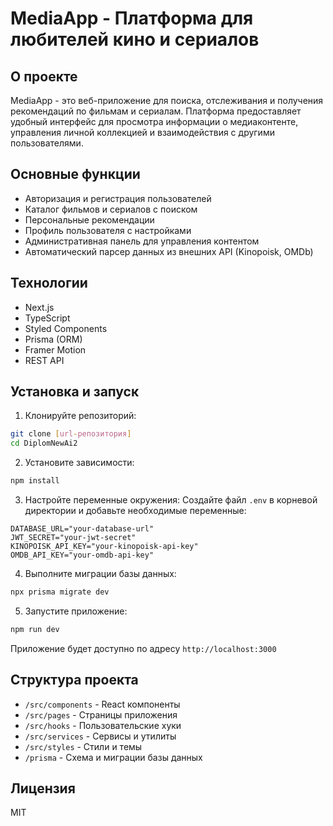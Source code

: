 # MediaApp - Платформа для любителей кино и сериалов

## О проекте
MediaApp - это веб-приложение для поиска, отслеживания и получения рекомендаций по фильмам и сериалам. Платформа предоставляет удобный интерфейс для просмотра информации о медиаконтенте, управления личной коллекцией и взаимодействия с другими пользователями.

## Основные функции
- Авторизация и регистрация пользователей
- Каталог фильмов и сериалов с поиском
- Персональные рекомендации
- Профиль пользователя с настройками
- Административная панель для управления контентом
- Автоматический парсер данных из внешних API (Kinopoisk, OMDb)

## Технологии
- Next.js
- TypeScript
- Styled Components
- Prisma (ORM)
- Framer Motion
- REST API

## Установка и запуск

1. Клонируйте репозиторий:
```bash
git clone [url-репозитория]
cd DiplomNewAi2
```

2. Установите зависимости:
```bash
npm install
```

3. Настройте переменные окружения:
Создайте файл `.env` в корневой директории и добавьте необходимые переменные:
```env
DATABASE_URL="your-database-url"
JWT_SECRET="your-jwt-secret"
KINOPOISK_API_KEY="your-kinopoisk-api-key"
OMDB_API_KEY="your-omdb-api-key"
```

4. Выполните миграции базы данных:
```bash
npx prisma migrate dev
```

5. Запустите приложение:
```bash
npm run dev
```

Приложение будет доступно по адресу `http://localhost:3000`

## Структура проекта
- `/src/components` - React компоненты
- `/src/pages` - Страницы приложения
- `/src/hooks` - Пользовательские хуки
- `/src/services` - Сервисы и утилиты
- `/src/styles` - Стили и темы
- `/prisma` - Схема и миграции базы данных

## Лицензия
MIT